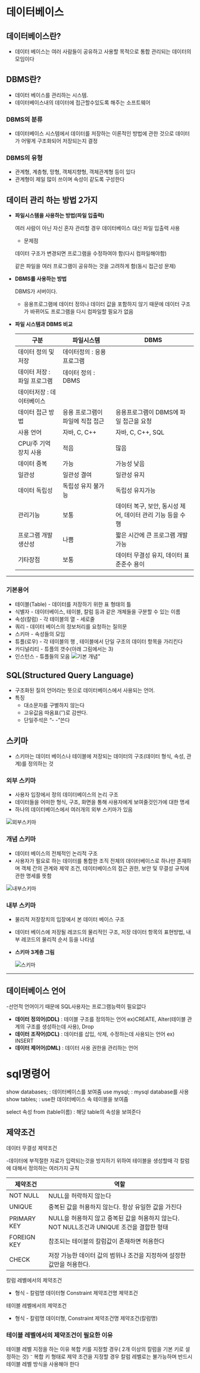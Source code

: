 # 데이터베이스

## 데이터베이스란?
- 데이터 베이스는 여러 사람들이 공유하고 사용할 목적으로 통합 관리되는 데이터의 모임이다

## DBMS란?
- 데이터 베이스를 관리하는 시스템.
- 데이터베이스내의 데이터에 접근할수있도록 해주는 소프트웨어

### DBMS의  분류
- 데이터베이스 시스템에서 데이터를 저장하는 이론적인 방법에 관한 것으로  데이터가 어떻게 구조화되어 저장되는지 결정

### DBMS의 유형
- 관계형, 계층형, 망형, 객체지향형, 객체관계형 등이 있다
- 관계형이 제일 많이 쓰이며 속성이 같도록 구성한다

## 데이터 관리 하는 방법 2가지
- **파일시스템을 사용하는 방법(파일 입출력)**
    
    여러 사람이 아닌 자신 혼자 관리할 경우 데이터베이스 대신 파일 입출력 사용
    
    - 문제점
    
    데이터 구조가 변경되면 프로그램을 수정하여야 함(다시 컴파일해야함)
    
    같은 파일을 여러 프로그램이 공유하는 것을 고려하게 함(동시 접근성 문제)
    
- **DBMS를 사용하는 방법**
    
    DBMS가 서버이다.
    
    - 응용프로그램에 데이터 정의나 데이터 값을 포함하지 않기 때문에 데이터 구조가 바뀌어도 프로그램을 다시 컴파일할 필요가 없음
- **파일 시스템과 DBMS 비교**
    
    
    | 구분 | 파일시스템 | DBMS |
    | --- | --- | --- |
    | 데이터 정의 및 저장 | 데이터정의 : 응용 프로그램
    데이터 저장 : 파일 프로그램 | 데이터 정의 : DBMS
    데이터저장 : 데이터베이스 |
    | 데이터 접근 방법 | 응용 프로그램이 파일에 직접 접근 | 응용프로그램이  DBMS에 파일 접근을 요청 |
    | 사용 언어 | 자바, C, C++ | 자바, C, C++, SQL |
    | CPU/주 기억 장치 사용 | 적음 | 많음 |
    | 데이터 중복 |  가능 | 가능성 낮음 |
    | 일관성 | 일관성 결여 | 일관성 유지 |
    | 데이터 독립성 | 독립성 유지 불가능 | 독립성 유지가능 |
    | 관리기능 | 보통 | 데이터 복구, 보안, 동시성 제어, 데이터 관리 기능 등을 수행 |
    | 프로그램 개발 생산성 | 나쁨 | 짧은 시간에 큰 프로그램 개발가능 |
    | 기타장점 | 보통 | 데이터 무결성 유지, 데이터 표준준수 용이 |
    

---
### 기본용어

- 테이블(Table) - 데이터를 저장하기 위한 표 형태의 틀
- 식별자 - 데이터베이스, 테이블, 칼럼 등과 같은 개체들을 구분할 수 있는 이름
- 속성(칼럼) - 각 테이블의 열 - 세로줄
- 쿼리 - 데이터 베이스의 정보처리를 요청하는 질의문
- 스키마 - 속성들의 모임
- 튜플(로우) - 각 테이블의 행 , 테이블에서 단일 구조의 데이터 항목을 가리킨다
- 카디널리티 - 튜플의 갯수(아래 그림에서는 3)
- 인스턴스 - 튜플들의 모음
![기본 개념](https://user-images.githubusercontent.com/59678097/232226620-2669bfe9-4601-488c-b617-f7671435e315.png)"

## SQL(Structured Query Language)

- 구조화된 질의 언어라는 뜻으로 데이터베이스에서 사용되는 언어.
- 특징
    - 대소문자를 구별하지 않는다
    - 고유값음 따옴표(’’)로 감싼다.
    - 단일주석은 “- -”쓴다

## 스키마

- 스키마는 데이터 베이스나 테이블에 저장되는 데이터의 구조(데이터 형식, 속성, 관계)를 정의하는 것

### 외부 스키마

- 사용자 입장에서 정의 데이터베이스의 논리 구조
- 데이터들을 어떠한 형식, 구조, 화면을 통해 사용자에게 보여줄것인가에 대한 명세
- 하나의 데이터베이스에서 여러개의 외부 스키마가 있음

![외부스키마](https://user-images.githubusercontent.com/59678097/232226625-34c7fb46-a468-451b-9bd7-f337d42ee34b.png)

### 개념 스키마

- 데이터 베이스의 전체적인 논리적 구조
- 사용자가 필요로 하는 데이터를 통합한 조직 전체의 데이터베이스로 하나만 존재하며 객체 간의 관계와 제약 조건, 데이터베이스의 접근 권한, 보안 및 무결성 규칙에     관한 명세를 뜻함

![내부스키마](https://user-images.githubusercontent.com/59678097/232226623-b67d559c-4c16-4c66-909f-ed20c051f928.png)

### 내부 스키마

- 물리적 저장장치의 입장에서 본 데이터 베이스 구조
- 데이터 베이스에 저장될 레코드의 물리적인 구조, 저장 데이터 항목의 표현방법, 내부 레코드의 물리적 순서 등을 나타냄
- **스키마 3계층 그림**
    
    ![스키마](https://user-images.githubusercontent.com/59678097/232226624-68151dd2-0b4d-4c97-979d-3341edaa6525.png)
    

---

## 데이터베이스 언어

-선언적 언어이기 때문에 SQL사용자는 프로그램능력이 필요없다

- **데이터 정의어(DDL)** : 테이블 구조를 정의하는 언어 ex)CREATE, Alter(테이블 관계의 구조를 생성하는데 사용), Drop
- **데이터 조작어(DCL)** : 데이터를 삽입, 삭제, 수정하는데 사용되는 언어 ex) INSERT
- **데이터 제어어(DML)** : 데이터 사용 권한을 관리하는 언어

# sql명령어

show databases;                     : 데이터베이스를 보여줌
use mysql;                               : mysql database를 사용
show tables;                            : use한 데이터베이스 속 테이블을 보여줌

select  속성 from (table이름)  : 해당 table의 속성을 보여준다 

## 제약조건

데이터 무결성 제약조건

-데이터에 부적절한 자료가 입력되는것을 방지하기 위하여 테이블을 생성할때 각 칼럼에 대해서 정의하는 여러가지 규칙

| 제약조건 | 역할 |
| --- | --- |
| NOT NULL | NULL을 허락하지 않는다 |
| UNIQUE | 중복된 값을 허용하지 않는다. 항상 유일한 값을 가진다 |
| PRIMARY KEY | NULL을 허용하지 않고 중복된 값을 허용하지 않는다. NOT NULL조건과 UNIQUE 조건을 결합한 형태 |
| FOREIGN KEY | 참조되는 테이블의 칼럼값이 존재하면 허용한다 |
| CHECK | 저장 가능한 데이터 값의 범위나 조건을 지정하여 설정한 값만을 허용한다. |

칼럼 레벨에서의 제약조건

- 형식 - 칼럼명 데이터형 Constraint 제약조건명 제약조건

테이블 레벨에서의 제약조건

- 형식 - 칼럼명 데이터형, Constraint 제약조건명 제약조건(칼럼명)

### 테이블 레벨에서의 제약조건이 필요한 이유

테이블 레벨 지정을 하는 이유
 복합 키를 지정할 경우( 2개 이상의 칼럼을 기본 키로 설정하는 것)
⁻ 복합 키 형태로 제약 조건을 지정할 경우 칼럼 레벨로는 불가능하며 반드시 테이블 레벨 방식을 사용해야 한다



